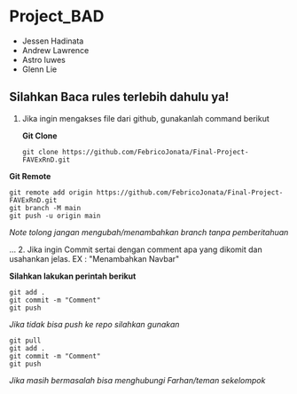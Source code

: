 # Project_BAD

- Jessen Hadinata
- Andrew Lawrence
- Astro luwes
- Glenn Lie

## Silahkan Baca rules terlebih dahulu ya!

1. Jika ingin mengakses file dari github, gunakanlah command berikut

   **Git Clone**

   ```
   git clone https://github.com/FebricoJonata/Final-Project-FAVExRnD.git
   ```

**Git Remote**

   ```
   git remote add origin https://github.com/FebricoJonata/Final-Project-FAVExRnD.git
   git branch -M main
   git push -u origin main
   ```

   _Note tolong jangan mengubah/menambahkan branch tanpa pemberitahuan_
   
... 2. Jika ingin Commit sertai dengan comment apa yang dikomit dan usahankan jelas. EX : "Menambahkan Navbar"

**Silahkan lakukan perintah berikut**

```
git add .
git commit -m "Comment"
git push
```

_Jika tidak bisa push ke repo silahkan gunakan_

```
git pull
git add .
git commit -m "Comment"
git push
```

_Jika masih bermasalah bisa menghubungi Farhan/teman sekelompok_
